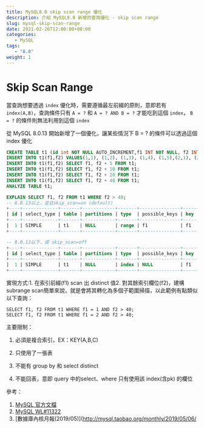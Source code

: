 ```yaml
---
title: MySQL8.0 skip scan range 優化
description: 介紹 MySQL8.0 新增的查詢優化 - skip scan range
slug: mysql-skip-scan-range
date: 2021-02-26T12:00:00+08:00
categories:
   - MySQL
tags:
   - "8.0"
weight: 1  
---
```

# Skip Scan Range

當查詢想要透過 `index`  優化時，需要遵循最左前綴的原則，意即若有 `index(A,B)`，查詢條件只有 `A = ?` 和 `A = ? AND B = ?` 才能吃到這個 `index`， `B = ?` 的條件則無法利用到這個 `index`

從 MySQL 8.0.13 開始新增了一個優化，讓某些情況下 B = ? 的條件可以透過這個 index 優化

```sql
CREATE TABLE t1 (id int NOT NULL AUTO_INCREMENT,f1 INT NOT NULL, f2 INT NOT NULL, PRIMARY KEY(id),KEY test(`f1`,`f2`));
INSERT INTO t1(f1,f2) VALUES(1,1), (1,2), (1,3), (1,4), (1,5),(2,1), (2,2), (2,3), (2,4), (2,5);
INSERT INTO t1(f1,f2) SELECT f1, f2 + 5 FROM t1;
INSERT INTO t1(f1,f2) SELECT f1, f2 + 10 FROM t1;
INSERT INTO t1(f1,f2) SELECT f1, f2 + 20 FROM t1;
INSERT INTO t1(f1,f2) SELECT f1, f2 + 40 FROM t1;
ANALYZE TABLE t1;

EXPLAIN SELECT f1, f2 FROM t1 WHERE f2 > 40;
-- 8.0.13以上，並且skip_scan=on (default)
+----+-------------+-------+------------+-------+---------------+------+---------+------+------+----------+----------------------------------------+
| id | select_type | table | partitions | type  | possible_keys | key  | key_len | ref  | rows | filtered | Extra                                  |
+----+-------------+-------+------------+-------+---------------+------+---------+------+------+----------+----------------------------------------+
|  1 | SIMPLE      | t1    | NULL       | range | f1            | f1   | 8       | NULL |   53 |   100.00 | Using where; Using index for skip scan |
+----+-------------+-------+------------+-------+---------------+------+---------+------+------+----------+----------------------------------------+

-- 8.0.13以下，或 skip_scan=off
+----+-------------+-------+------------+-------+---------------+------+---------+------+------+----------+--------------------------+
| id | select_type | table | partitions | type  | possible_keys | key  | key_len | ref  | rows | filtered | Extra                    |
+----+-------------+-------+------------+-------+---------------+------+---------+------+------+----------+--------------------------+
|  1 | SIMPLE      | t1    | NULL       | index | NULL          | f1   | 8       | NULL |  160 |    33.33 | Using where; Using index |
+----+-------------+-------+------------+-------+---------------+------+---------+------+------+----------+--------------------------+
```

實現方式:1. 在索引前綴(f1) scan 出 distinct 值2. 對其餘索引欄位(f2)，建構subrange scan簡單來說，就是會將其轉化為多個子範圍掃描，以此範例有點類似以下查詢：

```
SELECT f1, f2 FROM t1 WHERE f1 = 1 AND f2 > 40;
SELECT f1, f2 FROM t1 WHERE f1 = 2 AND f2 > 40;
```

主要限制：

1. 必須是複合索引，EX：KEY(A,B,C)

2. 只使用了一張表

3. 不能有 group by 和 select distinct

4. 不能回表，意即 query 中的select、where 只有使用該 index(含pk) 的欄位

參考：

1. [MySQL 官方文檔](https://dev.mysql.com/doc/refman/8.0/en/range-optimization.html#range-access-skip-scan)
2. [MySQL WL#11322](https://dev.mysql.com/worklog/task/?spm=a2c4e.11153940.blogcont696936.10.136121c7o2rRhm&id=11322)
3. [數據庫內核月報(2019/05)](http://mysql.taobao.org/monthly/2019/05/06/